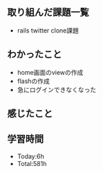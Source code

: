 ## 取り組んだ課題一覧
- rails twitter clone課題
## わかったこと
- home画面のviewの作成
- flashの作成
- 急にログインできなくなった
## 感じたこと
## 学習時間
- Today:6h
- Total:581h
